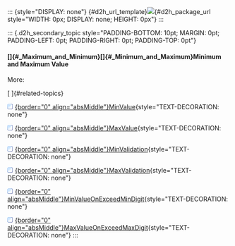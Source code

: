 ::: {style="DISPLAY: none"}
[](ms-xhelp:///?Id=d2h_url_template){#d2h_url_template}![](!package_url!){#d2h_package_url style="WIDTH: 0px; DISPLAY: none; HEIGHT: 0px"}
:::

::: {.d2h_secondary_topic style="PADDING-BOTTOM: 10pt; MARGIN: 0pt; PADDING-LEFT: 0pt; PADDING-RIGHT: 0pt; PADDING-TOP: 0pt"}
#### []{#_Maximum_and_Minimum}[]{#_Minimum_and_Maximum}Minimum and Maximum Value

More:

[ ]{#related-topics}

[![](../button.gif){border="0" align="absMiddle"}MinValue](ms-xhelp:///?Id=716832c8-7a70-4c82-beb2-41e7bd704d2c){style="TEXT-DECORATION: none"}

[![](../button.gif){border="0" align="absMiddle"}MaxValue](ms-xhelp:///?Id=28e86011-663f-4310-9e9a-a35b25f58dcb){style="TEXT-DECORATION: none"}

[![](../button.gif){border="0" align="absMiddle"}MinValidation](ms-xhelp:///?Id=3a644c25-6b7e-4f7b-9113-80378ee7969b){style="TEXT-DECORATION: none"}

[![](../button.gif){border="0" align="absMiddle"}MaxValidation](ms-xhelp:///?Id=a85bac8f-369a-4e9b-b170-d732d820f69e){style="TEXT-DECORATION: none"}

[![](../button.gif){border="0" align="absMiddle"}MinValueOnExceedMinDigit](ms-xhelp:///?Id=ba649d09-b966-4d0b-b934-cc7a3d06ee35){style="TEXT-DECORATION: none"}

[![](../button.gif){border="0" align="absMiddle"}MaxValueOnExceedMaxDigit](ms-xhelp:///?Id=a31a6324-02e0-4b18-a36f-68c9de608142){style="TEXT-DECORATION: none"}
:::
